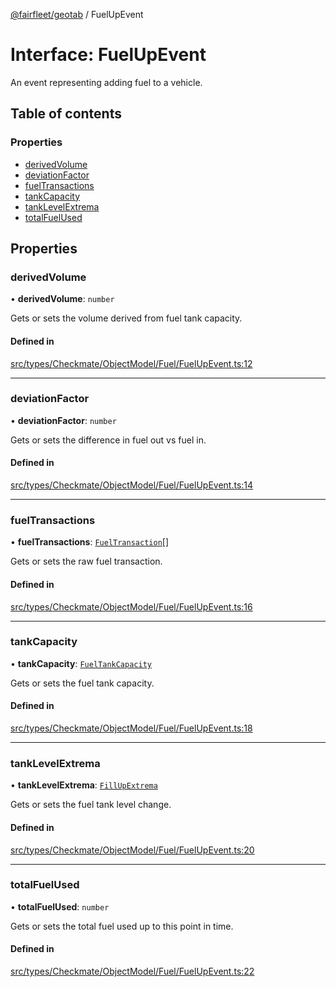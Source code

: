 [@fairfleet/geotab](../README.md) / FuelUpEvent

# Interface: FuelUpEvent

An event representing adding fuel to a vehicle.

## Table of contents

### Properties

- [derivedVolume](FuelUpEvent.md#derivedvolume)
- [deviationFactor](FuelUpEvent.md#deviationfactor)
- [fuelTransactions](FuelUpEvent.md#fueltransactions)
- [tankCapacity](FuelUpEvent.md#tankcapacity)
- [tankLevelExtrema](FuelUpEvent.md#tanklevelextrema)
- [totalFuelUsed](FuelUpEvent.md#totalfuelused)

## Properties

### derivedVolume

• **derivedVolume**: `number`

Gets or sets the volume derived from fuel tank capacity.

#### Defined in

[src/types/Checkmate/ObjectModel/Fuel/FuelUpEvent.ts:12](https://github.com/fairfleet/geotab/blob/b682f10/src/types/Checkmate/ObjectModel/Fuel/FuelUpEvent.ts#L12)

___

### deviationFactor

• **deviationFactor**: `number`

Gets or sets the difference in fuel out vs fuel in.

#### Defined in

[src/types/Checkmate/ObjectModel/Fuel/FuelUpEvent.ts:14](https://github.com/fairfleet/geotab/blob/b682f10/src/types/Checkmate/ObjectModel/Fuel/FuelUpEvent.ts#L14)

___

### fuelTransactions

• **fuelTransactions**: [`FuelTransaction`](FuelTransaction.md)[]

Gets or sets the raw fuel transaction.

#### Defined in

[src/types/Checkmate/ObjectModel/Fuel/FuelUpEvent.ts:16](https://github.com/fairfleet/geotab/blob/b682f10/src/types/Checkmate/ObjectModel/Fuel/FuelUpEvent.ts#L16)

___

### tankCapacity

• **tankCapacity**: [`FuelTankCapacity`](FuelTankCapacity.md)

Gets or sets the fuel tank capacity.

#### Defined in

[src/types/Checkmate/ObjectModel/Fuel/FuelUpEvent.ts:18](https://github.com/fairfleet/geotab/blob/b682f10/src/types/Checkmate/ObjectModel/Fuel/FuelUpEvent.ts#L18)

___

### tankLevelExtrema

• **tankLevelExtrema**: [`FillUpExtrema`](FillUpExtrema.md)

Gets or sets the fuel tank level change.

#### Defined in

[src/types/Checkmate/ObjectModel/Fuel/FuelUpEvent.ts:20](https://github.com/fairfleet/geotab/blob/b682f10/src/types/Checkmate/ObjectModel/Fuel/FuelUpEvent.ts#L20)

___

### totalFuelUsed

• **totalFuelUsed**: `number`

Gets or sets the total fuel used up to this point in time.

#### Defined in

[src/types/Checkmate/ObjectModel/Fuel/FuelUpEvent.ts:22](https://github.com/fairfleet/geotab/blob/b682f10/src/types/Checkmate/ObjectModel/Fuel/FuelUpEvent.ts#L22)
